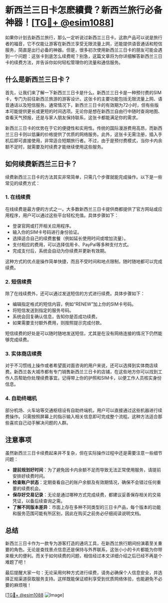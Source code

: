 # 新西兰三日卡怎麽續費？新西兰旅行必备神器！[[TG💪+ @esim1088](https://t.me/s/esim1088)]

如果你计划去新西兰旅行，那么一定听说过新西兰三日卡。这款产品可以说是旅行者的福音，它不仅能让游客在新西兰享受无限流量上网，还能提供语音通话和短信服务，简直是出行必备的神器。但是，很多初次使用新西兰三日卡的朋友可能会遇到一个问题：这张卡到底怎么续费呢？别急，这篇文章将为你详细解答新西兰三日卡的续费方法，并告诉你如何轻松管理你的流量和通信服务。

## 什么是新西兰三日卡？

首先，让我们来了解一下新西兰三日卡是什么。新西兰三日卡是一种预付费的SIM卡，专门为前往新西兰旅游的游客设计。这张卡的主要功能包括无限流量上网、语音通话以及短信服务。通常情况下，新西兰三日卡的有效期为72小时，但有些版本可能提供更长或更短的时间选项。无论你是想在新西兰自由行中随时查询地图、查看天气预报，还是与家人朋友保持联系，这张卡都能满足你的需求。

新西兰三日卡的优势在于它的便捷性和实用性。传统的国际漫游费用高昂，而新西兰三日卡则以低廉的价格提供了优质的网络服务。此外，这张卡无需注册，插入手机后即可直接使用，非常适合短期旅行者。不过，由于是预付费模式，当你卡内余额不足时，就需要及时续费才能继续使用这些服务。

## 如何续费新西兰三日卡？

续费新西兰三日卡的方法其实非常简单，只需几个步骤就能完成操作。以下是一些常见的续费方式：

### 1. 在线续费

在线续费是最方便的方式之一。大多数新西兰三日卡提供商都提供了官方网站或应用程序，用户可以通过这些平台轻松充值。具体步骤如下：

- 登录官网或打开相关应用程序。
- 输入你的SIM卡号码进行身份验证。
- 选择适合自己的续费套餐（例如延长使用时间或增加流量）。
- 支付相应的费用，可以选择信用卡、PayPal等多种支付方式。
- 完成支付后，系统会自动为你续费并更新有效期。

这种方式的优点是操作简单快捷，而且不受时间和地点限制，随时随地都可以完成续费。

### 2. 短信续费

除了在线续费外，还可以通过发送短信的方式进行续费。具体步骤如下：

- 编辑指定格式的短信内容，例如“RENEW”加上你的SIM卡号码。
- 将短信发送到指定的服务号码。
- 系统会回复确认信息，告知你是否成功续费。
- 如果需要支付额外费用，则按照提示完成付款。

短信续费的好处是可以随时随地发送短信，尤其是在没有网络连接的情况下仍然能够完成续费。

### 3. 实体商店续费

对于不习惯线上操作或者希望面对面咨询的用户来说，还可以选择到实体商店续费。新西兰各大城市都有专门销售新西兰三日卡的店铺，在这些地方你可以找到工作人员帮助你处理续费事宜。记得带上你的护照和SIM卡，以便工作人员核实身份信息。

### 4. 自助终端机

部分机场、火车站等交通枢纽设有自助终端机，用户可以直接通过这些机器进行续费操作。只需按照屏幕上的指示输入相关信息即可完成整个流程。这种方法适合那些喜欢自己动手解决问题的人群。

## 注意事项

虽然新西兰三日卡续费起来并不复杂，但在实际操作过程中还是需要注意一些细节问题：

- **提前规划好时间**：为了避免因卡内余额不足而导致无法正常使用服务，请提前安排好续费时间。
- **检查账户状态**：定期查看自己的账户余额及有效期情况，确保不会错过任何重要的续费机会。
- **保存好交易记录**：无论是通过哪种方式完成续费，都建议妥善保存相关的交易凭证，以备后续查询之需。
- **了解不同版本差异**：市面上存在多种不同类型的三日卡产品，每个版本的功能和服务范围可能有所区别，因此在购买之前务必仔细阅读说明文档。

## 总结

新西兰三日卡作为一款专为游客打造的通讯工具，在新西兰旅行期间扮演着至关重要的角色。无论是查找景点信息还是保持与外界联系，这张小小的卡片都能为你带来极大的便利。而关于如何续费的问题，相信经过本文详细介绍之后已经不再是个难题了吧！

最后提醒大家一句：无论采用何种方式进行续费，请务必确保个人信息安全，并选择正规渠道获取服务支持。这样既能保证顺利享受到优质网络体验，也能避免不必要的麻烦哦！

[[TG💪+ @esim1088](https://t.me/s/esim1088) ![Image](https://i.postimg.cc/4NQfJmqS/Snipaste-2025-05-13-00-14-12.png)]